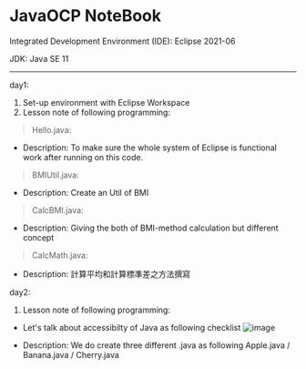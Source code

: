 # JavaOCP NoteBook
Integrated Development Environment (IDE): Eclipse 2021-06

JDK: Java SE 11

------------------------------------------------------------------------------
day1:
1. Set-up environment with Eclipse Workspace
2. Lesson note of following programming:
> Hello.java:
- Description: To make sure the whole system of Eclipse is functional work after running on this code.

> BMIUtil.java:
- Description: Create an Util of BMI

> CalcBMI.java:
- Description: Giving the both of BMI-method calculation but different concept

> CalcMath.java:
- Description: 計算平均和計算標準差之方法撰寫

day2: 
1. Lesson note of following programming:
- Let's talk about accessibilty of Java as following checklist
![image](https://user-images.githubusercontent.com/83496093/197315755-e25fed8a-5e11-420d-9f72-a5748a1fcd3b.png)

- Description: We do create three different .java as following
  Apple.java / Banana.java / Cherry.java
  
